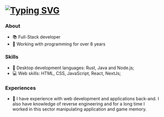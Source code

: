 <h1>
  <a href="https://git.io/typing-svg">
   <img src="https://readme-typing-svg.demolab.com?font=Fira+Code&pause=1000&color=00AEFF&random=false&width=435&lines=Hi%2C+I'm+Felipe+Augusto!+%F0%9F%94%AE" alt="Typing SVG" />
  </a>
</h1>

### About
- 📚 Full-Stack developer
- 🚀 Working with programming for over 8 years

### Skills
 - 🔮 Desktop development languages: Rust, Java and Node.js; 
 - 💻 Web skills: HTML, CSS, JavaScript, React, NextJs;

### Experiences
  - 🧥 I have experience with web development and applications back-and. I also have knowledge of reverse engineering and for a long time I worked in this sector manipulating application and game memory.
